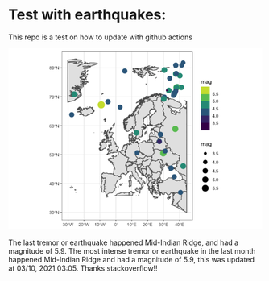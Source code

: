 <!-- README.md is generated from README.Rmd. Please edit that file -->

Test with earthquakes:
======================

This repo is a test on how to update with github actions

![](man/figures/README-unnamed-chunk-2-1.png)

The last tremor or earthquake happened Mid-Indian Ridge, and had a
magnitude of 5.9. The most intense tremor or earthquake in the last
month happened Mid-Indian Ridge and had a magnitude of 5.9, this was
updated at 03/10, 2021 03:05. Thanks stackoverflow!!

